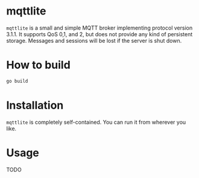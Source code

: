 # mqttlite

`mqttlite` is a small and simple MQTT broker implementing protocol version 3.1.1. It supports QoS 0,1, and 2, but does not provide any kind of persistent storage. Messages and sessions will be lost if the server is shut down.

# How to build
```bash
go build
```

# Installation
`mqttlite` is completely self-contained. You can run it from wherever you like.

# Usage
TODO

